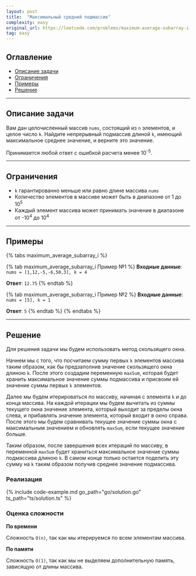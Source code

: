```yaml
---
layout: post
title:  "Максимальный средний подмассив"
complexity: easy
original_url: https://leetcode.com/problems/maximum-average-subarray-i
tag: easy
---
```


## Оглавление

- [Описание задачи](#описание-задачи)
- [Ограничения](#ограничения)
- [Примеры](#примеры)
- [Решение](#решение)

---

## Описание задачи

Вам дан целочисленный массив `nums`, состоящий из `n` элементов, и целое число `k`.
Найдите непрерывный подмассив длиной `k`, имеющий максимальное среднее значение, и верните это значение.

Принимается любой ответ с ошибкой расчета менее 10<sup>-5</sup>.

---

## Ограничения

- `k` гарантированно меньше или равно длине массива `nums`
- Количество элементов в массиве может быть в диапазоне от 1 до 10<sup>5</sup>
- Каждый элемент массива может принимать значение в диапазоне от -10<sup>4</sup> до 10<sup>4</sup>

---

## Примеры

{% tabs maximum_average_subarray_i %}

{% tab maximum_average_subarray_i Пример №1 %}
**Входные данные**: `nums = [1,12,-5,-6,50,3], k = 4`

**Ответ**: `12.75`
{% endtab %}

{% tab maximum_average_subarray_i Пример №2 %}
**Входные данные**: `nums = [5], k = 1`

**Ответ**: `5`
{% endtab %}
{% endtabs %}

---

## Решение

Для решения задачи мы будем использовать метод скользящего окна.

Начнем мы с того, что посчитаем сумму первых `k` элементов массива таким образом, как бы предзаполнив значение скользящего окна длиною `k`.
После этого создадим переменную `maxSum`, которая будет хранить максимальное значение суммы подмассива и присвоим ей значение суммы первых `k` элементов.

Далее мы будем итерироваться по массиву, начиная с элемента `k` и до конца массива.
На каждой итерации мы будем вычитать из суммы текущего окна значение элемента, который выходит за пределы окна слева, и прибавлять значение элемента, который входит в окно справа.
После этого мы будем сравнивать текущее значение суммы окна с максимальным значением и обновлять `maxSum`, если текущее значение больше.

Таким образом, после завершения всех итераций по массиву, в переменной `maxSum` будет храниться максимальное значение суммы подмассива длиною `k`.
В самом конце только остается поделить эту сумму на `k` таким образом получив среднее значение подмассива.

### Реализация

{% include code-example.md go_path="go/solution.go" ts_path="ts/solution.ts" %}

### Оценка сложности

**По времени**

Сложность `O(n)`, так как мы итерируемся по всем элементам массива.

**По памяти**

Сложность `O(1)`, так как мы не выделяем дополнительную память, зависящую от длины массива.
